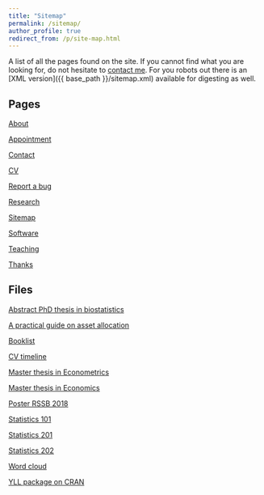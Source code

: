 ```yaml
---
title: "Sitemap"
permalink: /sitemap/
author_profile: true
redirect_from: /p/site-map.html
---
```


A list of all the pages found on the site. If you cannot find what you are looking for, do not hesitate to <a href="http://www.antoinesoetewey.com/contact/">contact me</a>. For you robots out there is an [XML version]({{ base_path }}/sitemap.xml) available for digesting as well.

<h2>Pages</h2>

<a href="https://www.antoinesoetewey.com/">About</a>

<a href="https://www.antoinesoetewey.com/rdv/">Appointment</a>

<a href="https://www.antoinesoetewey.com/contact/">Contact</a>

<a href="https://www.antoinesoetewey.com/cv/">CV</a>

<a href="https://www.antoinesoetewey.com/report-bug/">Report a bug</a>

<a href="https://www.antoinesoetewey.com/research/">Research</a>

<a href="https://www.antoinesoetewey.com/sitemap/">Sitemap</a>

<a href="https://www.antoinesoetewey.com/software/">Software</a>

<a href="https://www.antoinesoetewey.com/teaching/">Teaching</a>

<a href="https://www.antoinesoetewey.com/thanks/">Thanks</a>

<h2>Files</h2>

<a href="https://www.antoinesoetewey.com/files/Thesis_abstract_EN.pdf">Abstract PhD thesis in biostatistics</a>

<a href="https://antoinesoetewey.shinyapps.io/optimal-asset-allocation/" target="_blank" rel="noopener">A practical guide on asset allocation</a>

<a href="https://www.antoinesoetewey.com/files/booklist.html">Booklist</a>

<a href="https://www.antoinesoetewey.com/files/CV_timeline_antoinesoetewey.html">CV timeline</a>

<a href="https://www.antoinesoetewey.com/files/SOETEWEY-ANTOINE-6083256-ECONOMETRICS-THESIS.pdf">Master thesis in Econometrics</a>

<a href="https://www.antoinesoetewey.com/files/Thesis_Antoine_Soetewey_MSc_Eco.pdf">Master thesis in Economics</a>

<a href="https://www.antoinesoetewey.com/files/Poster_RSSB_2018.pdf">Poster RSSB 2018</a>

<a href="https://antoinesoetewey.shinyapps.io/statistics-101/" target="_blank" rel="noopener">Statistics 101</a>

<a href="https://antoinesoetewey.shinyapps.io/statistics-201/" target="_blank" rel="noopener">Statistics 201</a>

<a href="https://antoinesoetewey.shinyapps.io/statistics-202/" target="_blank" rel="noopener">Statistics 202</a>

<a href="https://antoinesoetewey.shinyapps.io/word-cloud/" target="_blank" rel="noopener">Word cloud</a>

<a href="https://www.antoinesoetewey.com/files/years-of-life-lost-yll.pdf">YLL package on CRAN</a>